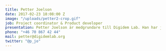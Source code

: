 ```yaml
---
title: Petter Joelson
date: 2017-02-23 18:08:00 Z
image: "/uploads/petter2-crop.gif"
job: Project coordinator & Product developer
presentation: Petter Joelson är medgrundare till Digidem Lab. Han har jobbat med webb och digitala tjänster för organisationer i femton år, startade den kooperativa kommunikationsbyrån Rabash och har arbetat för Läkare Utan Gränser, Friends of the Earth International och Sverige för UNHCR. Petter är freds- och miljöaktivist sedan tonåren och byggde en gång en modell av en kärnvapenmissil i naturlig storlek av sopsäckar, tejp och en datorfläkt. 
phone: "+46 70 867 42 44"
mail: petter@digidemlab.org
twitter: "@p_jo"
---
```

